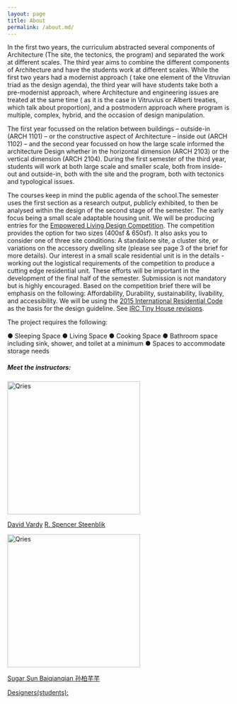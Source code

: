 ```yaml
---
layout: page
title: About
permalink: /about.md/
---
```


In the first two years, the curriculum abstracted several components of Architecture (The site, the tectonics, the program) and separated the work at different scales. The third year aims to combine the different components of Architecture and have the students work at different scales. While the first two years had a modernist approach ( take one element of the Vitruvian triad as the design agenda), the third year will have students take both a pre-modernist approach, where Architecture and engineering issues are treated at the same time ( as it is the case in Vitruvius or Alberti treaties, which talk about proportion), and a postmodern approach where program is multiple, complex, hybrid, and the occasion of design manipulation.

The first year focussed on the relation between buildings – outside-in (ARCH 1101) – or the constructive aspect of Architecture – inside out (ARCH 1102) – and the second year focussed on how the large scale informed the architecture Design whether in the horizontal dimension (ARCH 2103) or the vertical dimension (ARCH 2104). During the first semester of the third year, students will work at both large scale and smaller scale, both from inside-out and outside-in, both with the site and the program, both with tectonics and typological issues.

The courses keep in mind the public agenda of the school.The semester uses the first section as a research output, publicly exhibited, to then be analysed within the design of the second stage of the semester. The early focus being a small scale adaptable housing unit. We will be producing entries for the [Empowered Living Design Competition](https://aiautah.submittable.com/submit/080ccac9-449e-4105-b45a-22a543a2ee2b/empowered-living-design-competition-registration). The competition provides the option for two sizes (400sf & 650sf). It also asks you to consider one of three site conditions: A standalone site, a cluster site, or variations on the accessory dwelling site (please see page 3 of the brief for more details). Our interest in a small scale residential unit is in the details - working out the logistical requirements of the competition to produce a cutting edge residential unit. These efforts will be important in the development of the final half of the semester. Submission is not mandatory but is highly encouraged. Based on the competition brief there will be emphasis on the following: Affordability, Durability, sustainability, livability, and accessibility. We will be using the [2015 International Residential Code](https://up.codes/viewer/utah/irc-2015) as the basis for the design guideline. See [IRC Tiny House revisions](https://up.codes/viewer/utah/irc-2015/chapter/new_Q/tiny-houses#new_Q).

The project requires the following:

● Sleeping Space
● Living Space
● Cooking Space
● Bathroom space including sink, shower, and toilet at a minimum
● Spaces to accommodate storage needs



##### Meet the instructors:

<a href="http://phi.archi/"><img alt="Qries" src="https://raw.githubusercontent.com/KeanMGC/2021fall3yr-studio/master/assets/20210510RSSbw.png" width="300" >


[David Vardy](http://design.wku.edu.cn/)  [R. Spencer Steenblik](http://phi.archi/)
  
  
  
  
<a href="http://phi.archi/"><img alt="Qries" src="https://raw.githubusercontent.com/KeanMGC/2021fall3yr-studio/master/assets/20210510RSSbw.png" width="300" >

  Sugar Sun Baiqianqian 孙柏芊芊



Designers(students):
